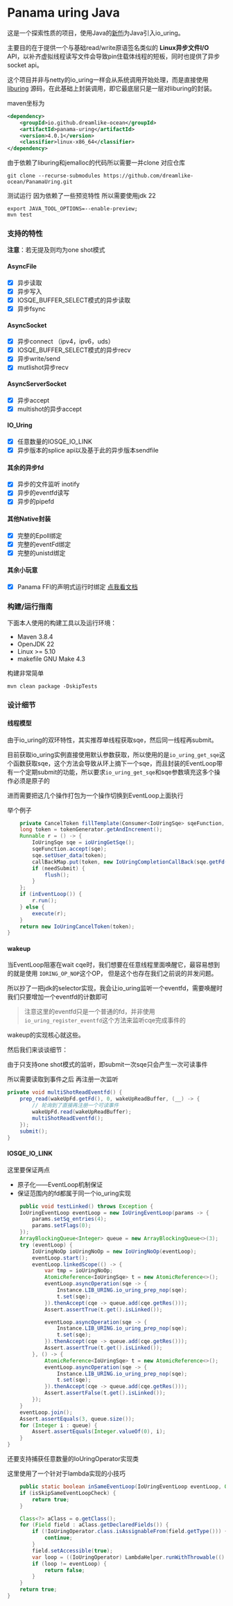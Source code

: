# Panama uring Java

这是一个探索性质的项目，使用Java的[新ffi](https://openjdk.org/jeps/424)为Java引入io_uring。

主要目的在于提供一个与基础read/write原语签名类似的 **Linux异步文件I/O** API，以补齐虚拟线程读写文件会导致pin住载体线程的短板，同时也提供了异步socket api。

这个项目并非与netty的io_uring一样会从系统调用开始处理，而是直接使用[liburing](https://github.com/axboe/liburing)
源码，在此基础上封装调用，即它最底层只是一层对liburing的封装。

maven坐标为

```xml
<dependency>
    <groupId>io.github.dreamlike-ocean</groupId>
    <artifactId>panama-uring</artifactId>
    <version>4.0.1</version>
    <classifier>linux-x86_64</classifier>
</dependency>
```

由于依赖了liburing和jemalloc的代码所以需要一并clone 对应仓库

```shell
git clone --recurse-submodules https://github.com/dreamlike-ocean/PanamaUring.git
```

测试运行 因为依赖了一些预览特性 所以需要使用jdk 22

```shell
export JAVA_TOOL_OPTIONS=--enable-preview;
mvn test
```

### 支持的特性

**注意**：若无提及则均为one shot模式

#### AsyncFile

- [x] 异步读取
- [x] 异步写入
- [x] IOSQE_BUFFER_SELECT模式的异步读取
- [x] 异步fsync

#### AsyncSocket

- [x] 异步connect （ipv4，ipv6，uds）
- [x] IOSQE_BUFFER_SELECT模式的异步recv
- [x] 异步write/send
- [x] mutlishot异步recv

#### AsyncServerSocket

- [x] 异步accept
- [x] multishot的异步accept

#### IO_Uring

- [x] 任意数量的IOSQE_IO_LINK
- [x] 异步版本的splice api以及基于此的异步版本sendfile

#### 其余的异步fd

- [x] 异步的文件监听 inotify
- [x] 异步的eventfd读写
- [x] 异步的pipefd

#### 其他Native封装

- [x] 完整的Epoll绑定
- [x] 完整的eventFd绑定
- [x] 完整的unistd绑定

#### 其余小玩意

- [x] Panama FFI的声明式运行时绑定 [点我看文档](./panama-generator/README.md)

### 构建/运行指南

下面本人使用的构建工具以及运行环境：

- Maven 3.8.4
- OpenJDK 22
- Linux >= 5.10
- makefile GNU Make 4.3

构建非常简单

```shell
mvn clean package -DskipTests
```

### 设计细节

#### 线程模型

由于io_uring的双环特性，其实推荐单线程获取sqe，然后同一线程再submit。

目前获取io_uring实例直接使用默认参数获取，所以使用的是`io_uring_get_sqe`这个函数获取sqe，这个方法会导致从环上摘下一个sqe，而且封装的EventLoop带有一个定期submit的功能，所以要求`io_uring_get_sqe`和sqe参数填充这多个操作必须是原子的

进而需要把这几个操作打包为一个操作切换到EventLoop上面执行

举个例子

```java
    private CancelToken fillTemplate(Consumer<IoUringSqe> sqeFunction, Consumer<IoUringCqe> callback, boolean needSubmit) {
    long token = tokenGenerator.getAndIncrement();
    Runnable r = () -> {
        IoUringSqe sqe = ioUringGetSqe();
        sqeFunction.accept(sqe);
        sqe.setUser_data(token);
        callBackMap.put(token, new IoUringCompletionCallBack(sqe.getFd(), sqe.getOpcode(), callback));
        if (needSubmit) {
            flush();
        }
    };
    if (inEventLoop()) {
        r.run();
    } else {
        execute(r);
    }
    return new IoUringCancelToken(token);
}
```

#### wakeup

当EventLoop阻塞在wait cqe时，我们想要在任意线程里面唤醒它，最容易想到的就是使用 `IORING_OP_NOP`这个OP， 但是这个也存在我们之前说的并发问题。

所以抄了一把jdk的selector实现，我会让io_uring监听一个eventfd，需要唤醒时我们只要增加一个eventfd的计数即可

> 注意这里的eventfd只是一个普通的fd，并非使用`io_uring_register_eventfd`这个方法来监听cqe完成事件的

wakeup的实现核心就这些。

然后我们来谈谈细节：

由于只支持one shot模式的监听，即submit一次sqe只会产生一次可读事件

所以需要读取到事件之后 再注册一次监听

```java
private void multiShotReadEventfd() {
    prep_read(wakeUpFd.getFd(), 0, wakeUpReadBuffer, (__) -> {
        // 轮询到了直接再注册一个可读事件
        wakeUpFd.read(wakeUpReadBuffer);
        multiShotReadEventfd();
    });
    submit();
}
```

#### IOSQE_IO_LINK

这里要保证两点

- 原子化——EventLoop机制保证
- 保证范围内的fd都属于同一个io_uring实现


```java
    public void testLinked() throws Exception {
    IoUringEventLoop eventLoop = new IoUringEventLoop(params -> {
        params.setSq_entries(4);
        params.setFlags(0);
    });
    ArrayBlockingQueue<Integer> queue = new ArrayBlockingQueue<>(3);
    try (eventLoop) {
        IoUringNoOp ioUringNoOp = new IoUringNoOp(eventLoop);
        eventLoop.start();
        eventLoop.linkedScope(() -> {
            var tmp = ioUringNoOp;
            AtomicReference<IoUringSqe> t = new AtomicReference<>();
            eventLoop.asyncOperation(sqe -> {
                Instance.LIB_URING.io_uring_prep_nop(sqe);
                t.set(sqe);
            }).thenAccept(cqe -> queue.add(cqe.getRes()));
            Assert.assertTrue(t.get().isLinked());

            eventLoop.asyncOperation(sqe -> {
                Instance.LIB_URING.io_uring_prep_nop(sqe);
                t.set(sqe);
            }).thenAccept(cqe -> queue.add(cqe.getRes()));
            Assert.assertTrue(t.get().isLinked());
        }, () -> {
            AtomicReference<IoUringSqe> t = new AtomicReference<>();
            eventLoop.asyncOperation(sqe -> {
                Instance.LIB_URING.io_uring_prep_nop(sqe);
                t.set(sqe);
            }).thenAccept(cqe -> queue.add(cqe.getRes()));
            Assert.assertFalse(t.get().isLinked());
        });
    }
    eventLoop.join();
    Assert.assertEquals(3, queue.size());
    for (Integer i : queue) {
        Assert.assertEquals(Integer.valueOf(0), i);
    }
}
```

还要支持捕获任意数量的IoUringOperator实现类

这里使用了一个针对于lambda实现的小技巧

```java
    public static boolean inSameEventLoop(IoUringEventLoop eventLoop, Object o) {
    if (isSkipSameEventLoopCheck) {
        return true;
    }

    Class<?> aClass = o.getClass();
    for (Field field : aClass.getDeclaredFields()) {
        if (!IoUringOperator.class.isAssignableFrom(field.getType())) {
            continue;
        }
        field.setAccessible(true);
        var loop = ((IoUringOperator) LambdaHelper.runWithThrowable(() -> field.get(o))).owner();
        if (loop != eventLoop) {
            return false;
        }
    }
    return true;
}
```